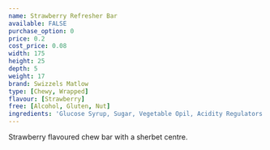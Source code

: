 ```yaml
---
name: Strawberry Refresher Bar
available: FALSE
purchase_option: 0
price: 0.2
cost_price: 0.08
width: 175
height: 25
depth: 5
weight: 17
brand: Swizzels Matlow
type: [Chewy, Wrapped]
flavour: [Strawberry]
free: [Alcohol, Gluten, Nut]
ingredients: 'Glucose Syrup, Sugar, Vegetable Opil, Acidity Regulators (Tartaric Acid, Citric Acid), Gelatine, Stearic Acid, Modified Starch, Flavourings, Emulsifier (Glycerol Mono Stearate), Magnesium Stearate, Natural Colour'
---
```

Strawberry flavoured chew bar with a sherbet centre.
